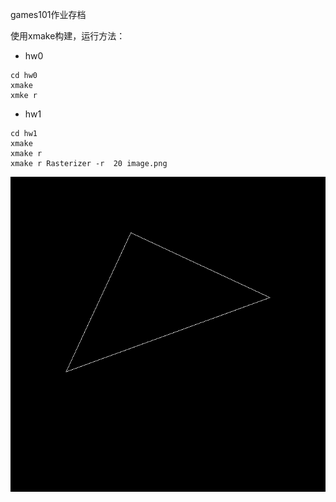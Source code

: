 games101作业存档

使用xmake构建，运行方法：

* hw0

```
cd hw0
xmake 
xmke r
```

* hw1

```
cd hw1
xmake
xmake r 
xmake r Rasterizer -r  20 image.png
```

![旋转](hw1/image.png)
